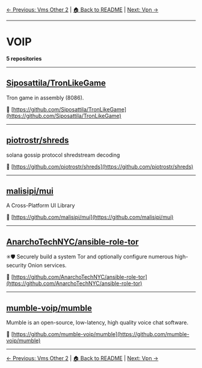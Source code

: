 [← Previous: Vms Other 2](vms-other-2.txt) | [🏠 Back to README](../README.md) | [Next: Vpn →](vpn.txt)

---

# VOIP

**5 repositories**

---

## [Siposattila/TronLikeGame](https://github.com/Siposattila/TronLikeGame)

Tron game in assembly (8086).

🔗 [https://github.com/Siposattila/TronLikeGame](https://github.com/Siposattila/TronLikeGame)

---

## [piotrostr/shreds](https://github.com/piotrostr/shreds)

solana gossip protocol shredstream decoding

🔗 [https://github.com/piotrostr/shreds](https://github.com/piotrostr/shreds)

---

## [malisipi/mui](https://github.com/malisipi/mui)

A Cross-Platform UI Library

🔗 [https://github.com/malisipi/mui](https://github.com/malisipi/mui)

---

## [AnarchoTechNYC/ansible-role-tor](https://github.com/AnarchoTechNYC/ansible-role-tor)

:eight_spoked_asterisk::shield: Securely build a system Tor and optionally configure numerous high-security Onion services.

🔗 [https://github.com/AnarchoTechNYC/ansible-role-tor](https://github.com/AnarchoTechNYC/ansible-role-tor)

---

## [mumble-voip/mumble](https://github.com/mumble-voip/mumble)

Mumble is an open-source, low-latency, high quality voice chat software.

🔗 [https://github.com/mumble-voip/mumble](https://github.com/mumble-voip/mumble)

---


[← Previous: Vms Other 2](vms-other-2.txt) | [🏠 Back to README](../README.md) | [Next: Vpn →](vpn.txt)
